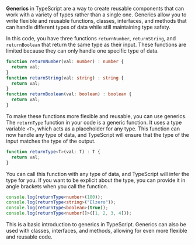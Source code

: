 **Generics** in TypeScript are a way to create reusable components that can work with a variety of types rather than a single one. Generics allow you to write flexible and reusable functions, classes, interfaces, and methods that can handle different types of data while still maintaining type safety.

In this code, you have three functions `returnNumber`, `returnString`, and `returnBoolean` that return the same type as their input. These functions are limited because they can only handle one specific type of data.

```typescript
function returnNumber(val: number) : number {
  return val;
}
function returnString(val: string) : string {
  return val;
}
function returnBoolean(val: boolean) : boolean {
  return val;
}
```

To make these functions more flexible and reusable, you can use generics. The `returnType` function in your code is a generic function. It uses a type variable `<T>`, which acts as a placeholder for any type. This function can now handle any type of data, and TypeScript will ensure that the type of the input matches the type of the output.

```typescript
function returnType<T>(val: T) : T {
  return val;
}
```

You can call this function with any type of data, and TypeScript will infer the type for you. If you want to be explicit about the type, you can provide it in angle brackets when you call the function.

```typescript
console.log(returnType<number>(100));
console.log(returnType<string>("Elzero"));
console.log(returnType<boolean>(true));
console.log(returnType<number[]>([1, 2, 3, 4]));
```

This is a basic introduction to generics in TypeScript. Generics can also be used with classes, interfaces, and methods, allowing for even more flexible and reusable code.